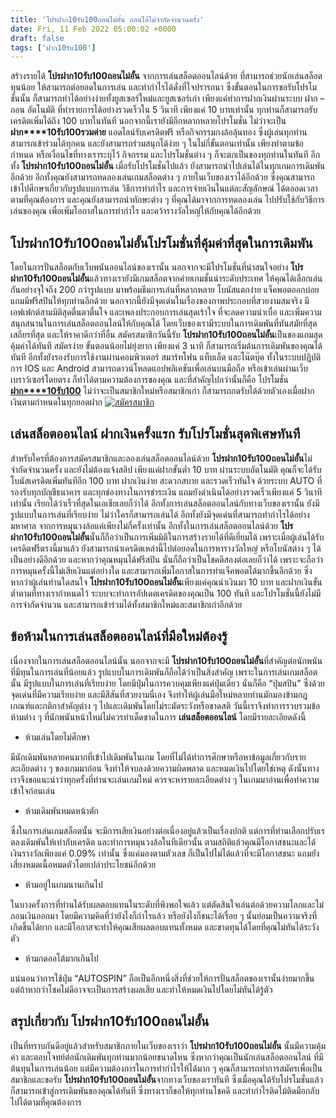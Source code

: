 ```yaml
---
title: 'โปรฝาก10รับ100ถอนไม่อั้น ถอนได้ไม่จำกัดจำนวนครั้ง'
date: Fri, 11 Feb 2022 05:00:02 +0000
draft: false
tags: ['ฝาก10รับ100']
---
```


สร้างรายได้ **โปรฝาก10รับ100ถอนไม่อั้น** จากการเล่นสล็อตออนไลน์ด้วย ที่สามารถช่วยนักเล่นสล็อตทุนน้อย ให้สามารถต่อยอดในการเล่น และทำกำไรได้ดั่งที่ใจปรารถนา ซึ่งขั้นตอนในการขอรับโปรโมชั่นนั้น ก็สามารถทำได้อย่างง่ายทั้งยูสเซอร์ใหม่และยูสเซอร์เก่า เพียงแค่ทำการฝากเงินผ่านระบบ ฝาก – ถอน อัตโนมัติ ที่ทำรายการได้อย่างรวดเร็วใน 5 วินาที เพียงแค่ 10 บาทเท่านั้น ทุกท่านก็สามารถรับเครดิตเพิ่มได้ถึง 100 บาทในทันที นอกจากนี้เรายังมีอีกหลากหลายโปรโมชั่น ไม่ว่าจะเป็น **ฝาก****10รับ100รวมค่าย** แอดไลน์รับเครดิตฟรี หรือกิจกรรมกงล้อลุ้นทอง ซึ่งผู้เล่นทุกท่านสามารถเข้าร่วมได้ทุกคน และยังสามารถร่วมสนุกได้ง่าย ๆ ในไม่กี่ขั้นตอนเท่านั้น เพียงทำตามข้อกำหนด หรือเงื่อนไขที่ทางเราระบุไว้ กิจกรรม และโปรโมชั่นต่าง ๆ ก็จะตกเป็นของทุกท่านในทันที อีกทั้ง **โปรฝาก10รับ100ถอนไม่อั้น** เมื่อรับโปรโมชั่นไปแล้ว ยังสามารถนำไปเล่นได้ในทุกเกมการเดิมพันอีกด้วย อีกทั้งคุณยังสามารถทดลองเล่นเกมสล็อตต่าง ๆ ภายในเว็บของเราได้อีกด้วย ซึ่งคุณสามารถเข้าไปศึกษาเกี่ยวกับรูปแบบการเล่น วิธีการทำกำไร และการจ่ายเงินในแต่ละสัญลักษณ์ ได้ตลอดเวลาตามที่คุณต้องการ และคุณยังสามารถนำทักษะต่าง ๆ ที่คุณได้มาจากการทดลองเล่น ไปปรับใช้กับวิธีการเล่นของคุณ เพื่อเพิ่มโอกาสในการทำกำไร และคว้ารางวัลใหญ่ให้กับคุณได้อีกด้วย

**โปรฝาก10รับ100ถอนไม่อั้นโปรโมชั่นที่คุ้มค่าที่สุดในการเดิมพัน**
-----------------------------------------------------------------

โดยในการปั่นสล็อตกับเว็บพนันออนไลน์ของเรานั้น นอกจากจะมีโปรโมชั่นที่น่าสนใจอย่าง **โปรฝาก10รับ100ถอนไม่อั้น**แล้วทางเรายังมีเกมสล็อตจากค่ายเกมชั้นนำระดับประเทศ ให้คุณได้เลือกเล่นกันอย่างจุใจถึง 200 กว่ารูปแบบ มาพร้อมธีมการเล่นที่หลากหลาย โบนัสแตกง่าย แจ็คพอตออกบ่อย แถมมีฟรีสปินให้ทุกท่านอีกด้วย นอกจากนี้ยังมีจุดเด่นในเรื่องของภาพประกอบที่สวยงามสมจริง มีเอฟเฟกต์สามมิติสุดตื่นตาตื่นใจ และเพลงประกอบการเล่นสุดเร้าใจ ที่จะลดความน่าเบื่อ และเพิ่มความสนุกสนานในการเล่นสล็อตออนไลน์ให้กับคุณได้ โดยเว็บของเรามีระบบในการเดิมพันที่ทันสมัยที่สุด เสถียรที่สุด และให้ราคาดีกว่าที่อื่น สมัครสมาชิกวันนี้รับ **โปรฝาก10รับ100ถอนไม่อั้น**เป็นของแถมสุดคุ้มค่าได้ทันที สมัครง่าย ขั้นตอนน้อยไม่ยุ่งยาก เพียงแค่ 3 นาที ก็สามารถเริ่มต้นการเดิมพันของคุณได้ทันที อีกทั้งยังรองรับการใช้งานผ่านคอมพิวเตอร์ สมาร์ทโฟน แท็บเล็ต และโน๊ตบุ๊ค ทั้งในระบบปฏิบัติการ IOS และ Android สามารถดาวน์โหลดแอปพลิเคชันเพื่อเล่นบนมือถือ หรือเข้าเล่นผ่านเว็บเบราว์เซอร์โดยตรง ก็ทำได้ตามความต้องการของคุณ และที่สำคัญไปกว่านั้นก็คือ โปรโมชั่น [**ฝาก****10รับ100**](/ฝาก10รับ100/) ไม่ว่าจะเป็นสมาชิกใหม่หรือสมาชิกเก่า ก็สามารถกดรับได้ด้วยตัวเองเมื่อฝากเงินตามกำหนดในทุกยอดฝาก [![สมัครสมาชิก](register-button.png)](https://member.ufarec.com/register/?s=avfreex24;lang=th)

**เล่นสล็อตออนไลน์ ฝากเงินครั้งแรก รับโปรโมชั่นสุดพิเศษทันที**
--------------------------------------------------------------

สำหรับใครที่ต้องการสมัครสมาชิกและลองเล่นสล็อตออนไลน์ด้วย **โปรฝาก10รับ100ถอนไม่อั้น**ไม่จำกัดจำนวนครั้ง และยังไม่ต้องแจ้งสลิป เพียงแค่ฝากขั้นต่ำ 10 บาท ผ่านระบบอัตโนมัติ คุณก็จะได้รับโบนัสเครดิตเพิ่มทันทีอีก 100 บาท ฝากเงินง่าย สะดวกสบาย และรวดเร็วทันใจ ด้วยระบบ AUTO ที่รองรับทุกบัญชีธนาคาร และทุกช่องทางในการชำระเงิน แถมยังดำเนินได้อย่างรวดเร็วเพียงแค่ 5 วินาทีเท่านั้น เรียกได้ว่าเร็วที่สุดในเอเชียเลยก็ว่าได้ อีกทั้งการเล่นสล็อตออนไลน์กับทางเว็บของเรานั้น ยังมีรูปแบบในการเล่นที่เรียบง่าย ไม่ว่าใครก็สามารถเล่นได้ อีกทั้งยังมีจุดเด่นที่สามารถทำกำไรได้อย่างมหาศาล จากการหมุนวงล้อแค่เพียงไม่กี่ครั้งเท่านั้น อีกทั้งในการเล่นสล็อตออนไลน์ด้วย **โปรฝาก10รับ100ถอนไม่อั้น**นั้นก็ถือว่าเป็นการเพิ่มมิติในการสร้างรายได้ที่ดีเยี่ยมได้ เพราะเมื่อผู้เล่นได้รับเครดิตฟรีตรงนี้มาแล้ว ยังสามารถนำเครดิตเหล่านี้ไปต่อยอดในการหารางวัลใหญ่ หรือโบนัสต่าง ๆ ได้เป็นอย่างดีอีกด้วย และหากว่าคุณหมุนได้ฟรีสปิน นั่นก็ถือว่าเป็นโชคดีสองต่อเลยก็ว่าได้ เพราะจะถือว่าการหมุนครั้งนี้ไม่เสียเงินแต่อย่างใด และสามารถเพิ่มโอกาสในการทำแจ็คพอตได้มากขึ้นอีกด้วย ซึ่งหากว่าผู้เล่นท่านใดสนใจ **โปรฝาก10รับ100ถอนไม่อั้น**เพียงแค่คุณนำเงินมา 10 บาท และฝากเงินขั้นต่ำตามที่ทางเรากำหนดไว้ ระบบจะทำการอัปเดตเครดิตของคุณเป็น 100 ทันที และโปรโมชั่นนี้ยังไม่มีการจำกัดจำนวน และสามารถเข้าร่วมได้ทั้งสมาชิกใหม่และสมาชิกเก่าอีกด้วย

**ข้อห้ามในการเล่นสล็อตออนไลน์ที่มือใหม่ต้องรู้**
-------------------------------------------------

เนื่องจากในการเล่นสล็อตออนไลน์นั้น นอกจากจะมี **โปรฝาก10รับ100ถอนไม่อั้น**ที่สำคัญต่อนักพนันที่มีทุนในการเล่นที่น้อยแล้ว รูปแบบในการเดิมพันก็ถือได้ว่าเป็นสิ่งสำคัญ เพราะในการเล่นเกมสล็อตนั้น มีรูปแบบในการเล่นที่เรียบง่าย โดยมีปุ่มในการควบคุมเพียงแค่ปุ่มเดียว นั่นก็คือ “ปุ่มสปิน” ซึ่งด้วยจุดเด่นที่มีความเรียบง่าย และมีสีสันที่สวยงามนี่เอง จึงทำให้ผู้เล่นมือใหม่หลายท่านมักมองข้ามกฎเกณฑ์และกติกาสำคัญต่าง ๆ ไปและเดิมพันโดยไม่ระมัดระวังหรือขาดสติ วันนี้เราจึงทำการรวบรวมข้อห้ามต่าง ๆ ที่นักพนันหน้าใหม่ไม่ควรทำเด็ดขาดในการ **เล่นสล็อตออนไลน์** โดยมีรายละเอียดดังนี้

*   ห้ามเล่นโดยไม่ศึกษา

มีนักเดิมพันหลายคนมากที่เข้าไปเดิมพันในเกม โดยที่ไม่ได้ทำการศึกษาหรือหาข้อมูลเกี่ยวกับรายละเอียดต่าง ๆ ของเกมมาก่อน จึงทำให้จบลงด้วยความผิดพลาด และหมดเงินไปโดยใช่เหตุ ดังนั้นทางเราจึงขอแนะนำว่าทุกครั้งที่ท่านจะเล่นเกมใหม่ ควรจะหารายละเอียดต่าง ๆ ในเกมมาอ่านเพื่อทำความเข้าใจก่อนเล่น

*   ห้ามเดิมพันหมดหน้าตัก

ซึ่งในการเล่นเกมสล็อตนั้น จะมีการเสียเงินอย่างต่อเนื่องอยู่แล้วเป็นเรื่องปกติ แต่การที่ท่านเลือกปรับเรตลงเดิมพันให้เท่ากับเครดิต และทำการหมุนวงล้อในทีเดียวนั้น ตามสถิติแล้วคุณมีโอกาสชนะและได้เงินรางวัลเพียงแค่ 0.09% เท่านั้น ซึ่งแค่มองตามตัวเลข ก็เป็นไปไม่ได้แล้วที่จะมีโอกาสชนะ แถมยังเสี่ยงหมดเนื้อหมดตัวโดยเปล่าประโยชน์อีกด้วย

*   ห้ามอยู่ในเกมนานเกินไป

ในบางครั้งการที่ท่านได้รับผลตอบแทนในระดับที่พึงพอใจแล้ว แต่ตัดสินใจเล่นต่อด้วยความโลภและไม่ถอนเงินออกมา โดยมีความคิดที่ว่ายังไงก็กำไรแล้ว หรือยังไงก็ชนะได้เรื่อย ๆ นั้นย่อมเป็นความจริงที่เกิดขึ้นได้ยาก และมีโอกาสจะทำให้คุณเสียผลตอบแทนทั้งหมด และขาดทุนได้โดยที่คุณไม่ทันได้ระวังตัว

*   ห้ามกดออโต้มากเกินไป

แน่นอนว่าการใช้ปุ่ม “AUTOSPIN” ถือเป็นอีกหนึ่งสิ่งที่ช่วยให้การปั่นสล็อตของเรานั้นง่ายมากขึ้น แต่ถ้าหากว่าโชคไม่ดีอาจจะเป็นการสร้างผลเสีย และทำให้หมดเงินไปโดยไม่ทันได้รู้ตัว

**สรุปเกี่ยวกับ โปรฝาก10รับ100ถอนไม่อั้น**
------------------------------------------

เป็นที่ทราบกันดีอยู่แล้วสำหรับสมาชิกภายในเว็บของเราว่า **โปรฝาก10รับ100ถอนไม่อั้น** นั้นมีความคุ้มค่า และตอบโจทย์ต่อนักเดิมพันทุกท่านมากน้อยขนาดไหน ซึ่งหากว่าคุณเป็นนักเล่นสล็อตออนไลน์ ที่มีต้นทุนในการเล่นน้อย แต่มีความต้องการในการทำกำไรให้ได้มาก ๆ คุณก็สามารถทำการสมัครเพื่อเป็นสมาชิกและขอรับ **โปรฝาก10รับ100ถอนไม่อั้น**จากทางเว็บของเราทันที ซึ่งเมื่อคุณได้รับโปรโมชั่นแล้ว ก็สามารถเข้าสู่การเดิมพันของคุณได้ทันที ซึ่งทางเราก็ขอให้ทุกท่านโชคดี และทำกำไรติดไม้ติดมือกลับไปได้ตามที่คุณต้องการ